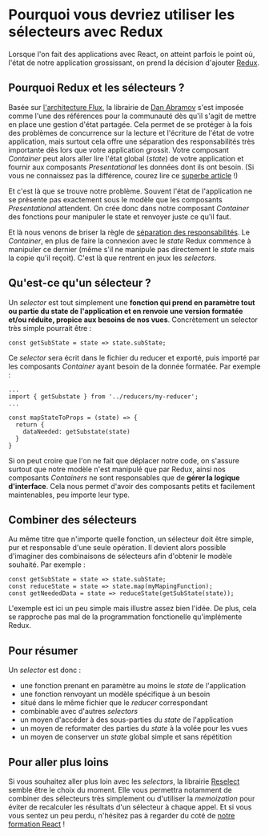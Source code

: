 # Pourquoi vous devriez utiliser les sélecteurs avec Redux

Lorsque l'on fait des applications avec React, on atteint parfois le point où, l'état de notre application grossissant, on prend la décision d'ajouter [Redux](http://redux.js.org/).

## Pourquoi Redux et les sélecteurs ?
Basée sur [l'architecture Flux](https://facebook.github.io/flux/docs/overview.html#structure-and-data-flow), la librairie de [Dan Abramov](https://twitter.com/dan_abramov) s'est imposée comme l'une des références pour la communauté dès qu'il s'agit de mettre en place une gestion d'état partagée.
Cela permet de se protéger à la fois des problèmes de concurrence sur la lecture et l'écriture de l'état de votre application,
mais surtout cela offre une séparation des responsabilités très importante dès lors que votre application grossit.
Votre composant *Container* peut alors aller lire l'état global (*state*) de votre application et fournir aux composants *Presentational* les données dont ils ont besoin. (Si vous ne connaissez pas la différence, courez lire ce [superbe article](https://medium.com/@dan_abramov/smart-and-dumb-components-7ca2f9a7c7d0#.ueuyblexk) !)

Et c'est là que se trouve notre problème. Souvent l'état de l'application ne se présente pas exactement sous le modèle que les composants *Presentational* attendent.
On crée donc dans notre composant *Container* des fonctions pour manipuler le state et renvoyer juste ce qu'il faut.

Et là nous venons de briser la règle de [séparation des responsabilités](https://en.wikipedia.org/wiki/Separation_of_concerns).
Le *Container*, en plus de faire la connexion avec le *state* Redux commence à manipuler ce dernier (même s'il ne manipule pas directement le *state* mais la copie qu'il reçoit).
C'est là que rentrent en jeux les *selectors*.

## Qu'est-ce qu'un sélecteur ?
Un *selector* est tout simplement une **fonction qui prend en paramètre tout ou partie du state de l'application et en renvoie une version formatée et/ou réduite, propice aux besoins de nos vues**.
Concrètement un selector très simple pourrait être :

```
const getSubState = state => state.subState;
```

Ce *selector* sera écrit dans le fichier du reducer et exporté, puis importé par les composants *Container* ayant besoin de la donnée formatée.
Par exemple :

```
...
import { getSubstate } from '../reducers/my-reducer';
...

const mapStateToProps = (state) => {
  return {
    dataNeeded: getSubstate(state)
  }
}
```

Si on peut croire que l'on ne fait que déplacer notre code, on s'assure surtout que notre modèle n'est manipulé que par Redux,
ainsi nos composants *Containers* ne sont responsables que de **gérer la logique d'interface**.
Cela nous permet d'avoir des composants petits et facilement maintenables, peu importe leur type.

## Combiner des sélecteurs
Au même titre que n'importe quelle fonction, un sélecteur doit être simple, pur et responsable d'une seule opération.
Il devient alors possible d'imaginer des combinaisons de sélecteurs afin d'obtenir le modèle souhaité.
Par exemple :

```
const getSubState = state => state.subState;
const reduceState = state => state.map(myMapingFunction);
const getNeededData = state => reduceState(getSubState(state));
```

L'exemple est ici un peu simple mais illustre assez bien l'idée.
De plus, cela se rapproche pas mal de la programmation fonctionelle qu'implémente Redux.

## Pour résumer
Un *selector* est donc :

* une fonction prenant en paramètre au moins le *state* de l'application
* une fonction renvoyant un modèle spécifique à un besoin
* situé dans le même fichier que le *reducer* correspondant
* combinable avec d'autres *selectors*
* un moyen d'accéder à des sous-parties du *state* de l'application
* un moyen de reformater des parties du *state* à la volée pour les vues
* un moyen de conserver un *state* global simple et sans répétition

## Pour aller plus loins
Si vous souhaitez aller plus loin avec les *selectors*, la librairie [Reselect](https://github.com/reactjs/reselect) semble être le choix du moment. Elle vous permettra notamment de combiner des sélecteurs très simplement ou d'utiliser la *memoization* pour éviter de recalculer les résultats d'un sélecteur à chaque appel.
Et si vous vous sentez un peu perdu, n'hésitez pas à regarder du coté de [notre formation React](https://makina-corpus.com/formations/formation-react) !
